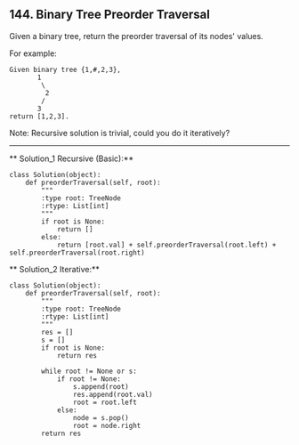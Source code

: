 ## 144. Binary Tree Preorder Traversal

Given a binary tree, return the preorder traversal of its nodes' values.

For example:

    Given binary tree {1,#,2,3},
           1
            \
             2
            /
           3
    return [1,2,3].

Note: Recursive solution is trivial, could you do it iteratively?

---

** Solution_1 Recursive (Basic):**

    class Solution(object):
        def preorderTraversal(self, root):
            """
            :type root: TreeNode
            :rtype: List[int]
            """
            if root is None:
                return []
            else:
                return [root.val] + self.preorderTraversal(root.left) + self.preorderTraversal(root.right)
                
                
** Solution_2 Iterative:**

    class Solution(object):
        def preorderTraversal(self, root):
            """
            :type root: TreeNode
            :rtype: List[int]
            """
            res = []
            s = []
            if root is None:
                return res

            while root != None or s:
                if root != None:
                    s.append(root)
                    res.append(root.val)
                    root = root.left
                else:
                    node = s.pop()
                    root = node.right
            return res

